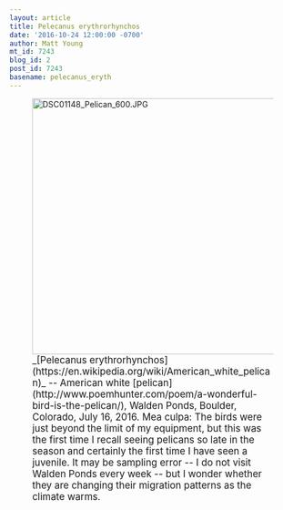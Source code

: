 ```yaml
---
layout: article
title: Pelecanus erythrorhynchos
date: '2016-10-24 12:00:00 -0700'
author: Matt Young
mt_id: 7243
blog_id: 2
post_id: 7243
basename: pelecanus_eryth
---
```

<figure>
<img src="http://pandasthumb.org/archives/2016/10/22/DSC01148_Pelican_600.JPG" alt="DSC01148_Pelican_600.JPG" width="600" height="450" />
<figcaption markdown="block">
<big>_[Pelecanus erythrorhynchos](https://en.wikipedia.org/wiki/American_white_pelican)_ -- American white [pelican](http://www.poemhunter.com/poem/a-wonderful-bird-is-the-pelican/), Walden Ponds, Boulder, Colorado, July 16, 2016. Mea culpa: The birds were just beyond the limit of my equipment, but this was the first time I recall seeing pelicans so late in the season and certainly the first time I have seen a juvenile. It may be sampling error -- I do not visit Walden Ponds every week -- but I wonder whether they are changing their migration patterns as the climate warms.</big>
</figcaption>
</figure>





